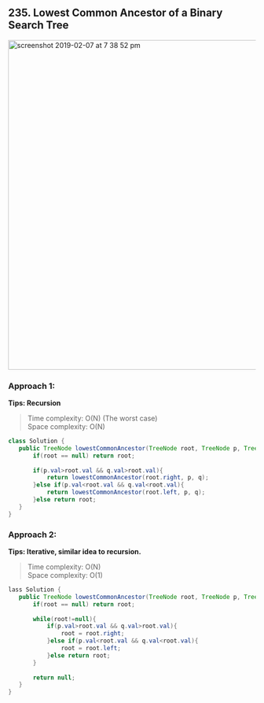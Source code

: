 ## 235. Lowest Common Ancestor of a Binary Search Tree
<img width="670" alt="screenshot 2019-02-07 at 7 38 52 pm" src="https://user-images.githubusercontent.com/30597963/52409273-01bac800-2b10-11e9-8fb5-adcac6fe7289.png">

### Approach 1:
**Tips: Recursion**
>Time complexity: O(N) (The worst case)   
 Space complexity: O(N)
 ```java
 class Solution {
    public TreeNode lowestCommonAncestor(TreeNode root, TreeNode p, TreeNode q) {
        if(root == null) return root;
        
        if(p.val>root.val && q.val>root.val){
            return lowestCommonAncestor(root.right, p, q);
        }else if(p.val<root.val && q.val<root.val){
            return lowestCommonAncestor(root.left, p, q);
        }else return root;
    }
}
```
### Approach 2:
**Tips: Iterative, similar idea to recursion.**
>Time complexity: O(N)     
 Space complexity: O(1)
 ```java
 lass Solution {
    public TreeNode lowestCommonAncestor(TreeNode root, TreeNode p, TreeNode q) {
        if(root == null) return root;
        
        while(root!=null){
            if(p.val>root.val && q.val>root.val){
                root = root.right;
            }else if(p.val<root.val && q.val<root.val){
                root = root.left;
            }else return root;
        }
        
        return null;
    }
}
```
